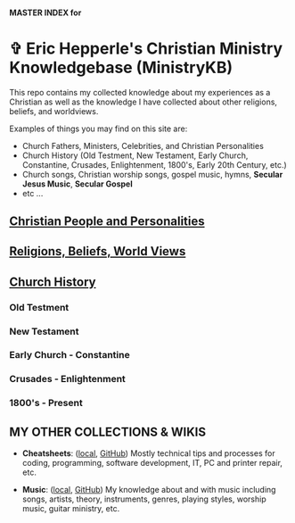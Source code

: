 #### MASTER INDEX for
# ✞ Eric Hepperle's Christian Ministry Knowledgebase (MinistryKB)

This repo contains my collected knowledge about my experiences as a Christian as well as the knowledge I have collected about other religions, beliefs, and worldviews.

Examples of things you may find on this site are:

- Church Fathers, Ministers, Celebrities, and Christian Personalities
- Church History (Old Testment, New Testament, Early Church, Constantine, Crusades, Enlightenment, 1800's, Early 20th Century, etc.)
- Church songs, Christian worship songs, gospel music, hymns, **Secular Jesus Music**, **Secular Gospel**
- etc ...

## [Christian People and Personalities](/people/index.md)

## [Religions, Beliefs, World Views](/religions/index.md)

## [Church History](/history/index.md)

### Old Testment

### New Testament

### Early Church - Constantine

### Crusades - Enlightenment

### 1800's - Present


## MY OTHER COLLECTIONS & WIKIS

- **Cheatsheets**: ([local](/../_cheatsheets/), [GitHub](https://github.com/codewizard13/ehw-cheatsheets)) Mostly technical tips and processes for coding, programming, software development, IT, PC and printer repair, etc.

- **Music**: ([local](/../_music/), [GitHub](https://github.com/codewizard13/ehw-music-docs.git)) My knowledge about and with music including songs, artists, theory, instruments, genres, playing styles, worship music, guitar ministry, etc.

